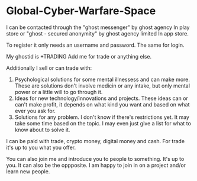 # Global-Cyber-Warfare-Space

I can be contacted through the "ghost messenger" by ghost agency
In play store 
or 
"ghost - secured anonymity" by ghost agency limited 
In app store.

To register it only needs an username and password.
The same for login.

My ghostid is
+TRADING
Add me for trade or anything else.

Additionally I sell or can trade with:
1. Psychological solutions for some mental illnessess and can make more. These are solutions don't involve medicin or any intake, but only mental power or a little will to go through it.
2. Ideas for new technology/innovations and projects. These ideas can or can't make profit, it depends on what kind you want and based on what ever you ask for.
3. Solutions for any problem. I don't know if there's restrictions yet. It may take some time based on the topic. I may even just give a list for what to know about to solve it.

I can be paid with trade, crypto money, digital money and cash.
For trade it's up to you what you offer.

You can also join me and introduce you to people to something. It's up to you. 
It can also be the oppposite. I am happy to join in on a project and/or learn new people.
